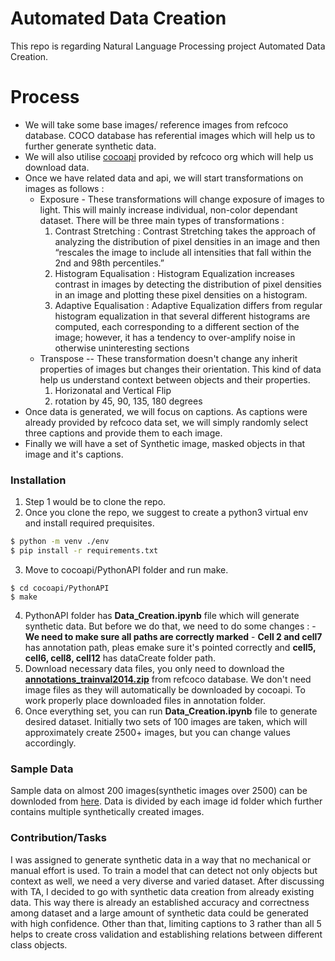 # Automated Data Creation
This repo is regarding Natural Language Processing project Automated Data Creation.

# Process

  - We will take some base images/ reference images from refcoco database. COCO database has referential images which will help us to further generate synthetic data.
  - We will also utilise [cocoapi](https://github.com/cocodataset/cocoapi) provided by refcoco org which will help us download data.
  - Once we have related data and api, we will start transformations on images as follows :
    - Exposure - These transformations will change exposure of images to light. This will mainly increase individual, non-color dependant dataset. There will be three main types of transformations :
        1. Contrast Stretching : Contrast Stretching takes the approach of analyzing the distribution of pixel densities in an image and then “rescales the image to include all intensities that fall within the 2nd and 98th percentiles.”
        2. Histogram Equalisation : Histogram Equalization increases contrast in images by detecting the distribution of pixel densities in an image and plotting these pixel densities on a histogram.
        3. Adaptive Equalisation : Adaptive Equalization differs from regular histogram equalization in that several different histograms are computed, each corresponding to a different section of the image; however, it has a tendency to over-amplify noise in otherwise uninteresting sections
    - Transpose -- These transformation doesn't change any inherit properties of images but changes their orientation. This kind of data help us understand context between objects and their properties.
        1. Horizonatal and Vertical Flip
        2. rotation by 45, 90, 135, 180 degrees
 - Once data is generated, we will focus on captions. As captions were already provided by refcoco data set, we will simply randomly select three captions and provide them to each image. 
 - Finally we will have a set of Synthetic image, masked objects in that image and it's captions.

### Installation
1. Step 1 would be to clone the repo.
2. Once you clone the repo, we suggest to create a python3 virtual env and install required prequisites.

```sh
$ python -m venv ./env
$ pip install -r requirements.txt
```
3. Move to cocoapi/PythonAPI folder and run make.
```
$ cd cocoapi/PythonAPI
$ make
```
4. PythonAPI folder has **Data_Creation.ipynb** file which will generate synthetic data. But before we do that, we need to do some changes :
        - **We need to make sure all paths are correctly marked**
        - **Cell 2 and cell7** has annotation path, pleas emake sure it's pointed correctly and **cell5, cell6, cell8, cell12** has dataCreate folder path.
5. Download necessary data files, you only need to download the [**annotations_trainval2014.zip**](http://images.cocodataset.org/annotations/annotations_trainval2014.zip) from refcoco database. We don't need image files as they will automatically be downloaded by cocoapi. To work properly place downloaded files in annotation folder.
6. Once everything set, you can run **Data_Creation.ipynb** file to generate desired dataset. Initially two sets of 100 images are taken, which will approximately create 2500+ images, but you can change values accordingly.

### Sample Data

Sample data on almost 200 images(synthetic images over 2500) can be downloded from [here](https://drive.google.com/drive/folders/1TNpqHUaYB024nfzxF_SlmG3dMGD_uCTU?usp=sharing). Data is divided by each image id folder which further contains multiple synthetically created images.

### Contribution/Tasks
I was assigned to generate synthetic data in a way that no mechanical or manual effort is used. To train a model that can detect not only objects but context as well, we need a very diverse and varied dataset. After discussing with TA, I decided to go with synthetic data creation from already existing data. This way there is already an established accuracy and correctness among dataset and a large amount of synthetic data could be generated with high confidence.
Other than that, limiting captions to 3 rather than all 5 helps to create cross validation and establishing relations between different class objects.

